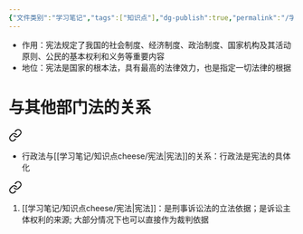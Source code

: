 ```yaml
---
{"文件类别":"学习笔记","tags":["知识点"],"dg-publish":true,"permalink":"/学习笔记/知识点cheese/宪法/","dgPassFrontmatter":true,"created":"2024-09-12T10:53:24.287+08:00","updated":"2024-09-14T14:16:58.769+08:00"}
---
```


- 作用：宪法规定了我国的社会制度、经济制度、政治制度、国家机构及其活动原则、公民的基本权利和义务等重要内容
- 地位：宪法是国家的根本法，具有最高的法律效力，也是指定一切法律的根据
# 与其他部门法的关系

<div class="transclusion internal-embed is-loaded"><a class="markdown-embed-link" href="//cheese//#23e673" aria-label="Open link"><svg xmlns="http://www.w3.org/2000/svg" width="24" height="24" viewBox="0 0 24 24" fill="none" stroke="currentColor" stroke-width="2" stroke-linecap="round" stroke-linejoin="round" class="svg-icon lucide-link"><path d="M10 13a5 5 0 0 0 7.54.54l3-3a5 5 0 0 0-7.07-7.07l-1.72 1.71"></path><path d="M14 11a5 5 0 0 0-7.54-.54l-3 3a5 5 0 0 0 7.07 7.07l1.71-1.71"></path></svg></a><div class="markdown-embed">



- 行政法与[[学习笔记/知识点cheese/宪法\|宪法]]的关系：行政法是宪法的具体化 

</div></div>


<div class="transclusion internal-embed is-loaded"><a class="markdown-embed-link" href="//cheese//#d37969" aria-label="Open link"><svg xmlns="http://www.w3.org/2000/svg" width="24" height="24" viewBox="0 0 24 24" fill="none" stroke="currentColor" stroke-width="2" stroke-linecap="round" stroke-linejoin="round" class="svg-icon lucide-link"><path d="M10 13a5 5 0 0 0 7.54.54l3-3a5 5 0 0 0-7.07-7.07l-1.72 1.71"></path><path d="M14 11a5 5 0 0 0-7.54-.54l-3 3a5 5 0 0 0 7.07 7.07l1.71-1.71"></path></svg></a><div class="markdown-embed">



1. [[学习笔记/知识点cheese/宪法\|宪法]]：是刑事诉讼法的立法依据；是诉讼主体权利的来源; 大部分情况下也可以直接作为裁判依据 

</div></div>
